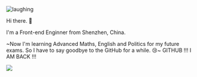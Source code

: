 ![laughing](https://i.loli.net/2020/07/11/a5vXytHcqwhLT98.gif)

Hi there. 👋

I'm a Front-end Enginner from Shenzhen, China.

~Now I'm learning Advanced Maths, English and Politics for my future exams. So I have to say goodbye to the GitHub for a while. 😢~
GITHUB !!! I AM BACK !!! 

<!--
Here are some ideas to get you started: 
 
- :neckbeard: I'm currently learning [Flutter](https://github.com/flutter/flutter), [Taro](https://github.com/NervJS/taro) and some basics of JavaScript.
- 📫 How to find me: 
  - Blog: [https://nghtmre.surge.sh](https://nghtmre.surge.sh)
  - Twitter: [@LonelyLiaR8523](https://twitter.com/LonelyLiaR8523)
  - Instagram: [@glitchboyl](https://www.instagram.com/glitchboyl/)
  - CloudMusic: [l解修師](https://music.163.com/#/user/home?id=64860394)
-->
<!-- - 💬 Ask me about ... -->
<!--
- ⌨️ My equipment: [Filco Majestouch 2 Cream White](https://mechanicalkeyboards.com/shop/index.php?l=product_detail&p=3672), [Leopold FC660M Sky Blue](https://mechanicalkeyboards.com/shop/index.php?l=product_detail&p=4249)
- 😱 Fun fact: I'M NOT A SINGLE 🐶. 
-->

<!-- My todolist:
- [ ] Create a Awesome Application by using Flutter.  
- [ ] pr some awesome repos
- [ ] be happy.
-->

![](https://visitor-badge.glitch.me/badge?page_id=glitchboyl.glitchboyl)
